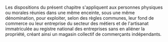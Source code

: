 Les dispositions du présent chapitre s'appliquent aux personnes physiques ou morales réunies dans une même enceinte, sous une même dénomination, pour exploiter, selon des règles communes, leur fond de commerce ou leur entreprise du secteur des métiers et de l'artisanat immatriculée au registre national des entreprises sans en aliéner la propriété, créant ainsi un magasin collectif de commerçants indépendants.
